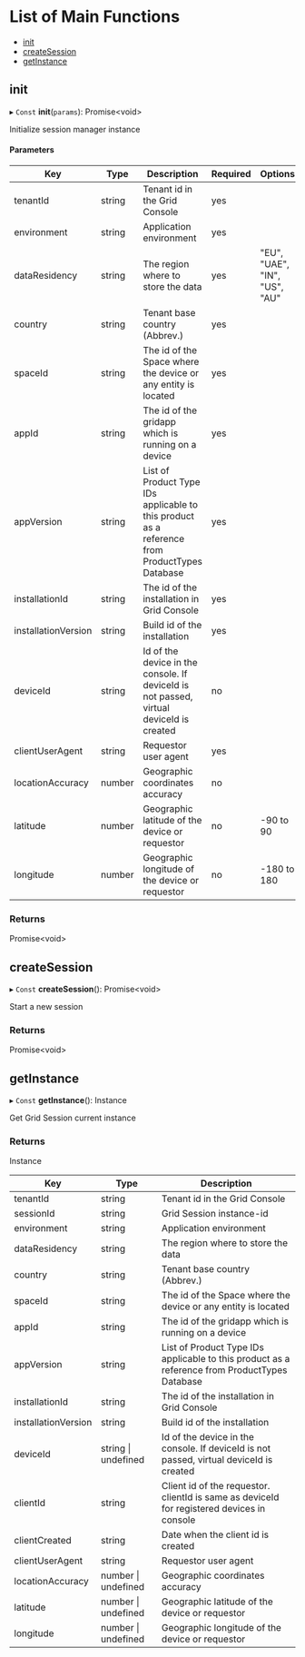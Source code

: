 # List of Main Functions

- [init](session-manager/main-functions?id=init)
- [createSession](session-manager/main-functions?id=createsession)
- [getInstance](/session-manager/main-functions?id=getinstance)

## init

▸ `Const` **init**(`params`): Promise<void\>

Initialize session manager instance

#### Parameters

| Key                 | Type   | Description                                                                                   | Required | Options                       |
| ------------------- | ------ | --------------------------------------------------------------------------------------------- | -------- | ----------------------------- |
| tenantId            | string | Tenant id in the Grid Console                                                                 | yes      |                               |
| environment         | string | Application environment                                                                       | yes      |                               |
| dataResidency       | string | The region where to store the data                                                            | yes      | "EU", "UAE", "IN", "US", "AU" |
| country             | string | Tenant base country (Abbrev.)                                                                 | yes      |                               |
| spaceId             | string | The id of the Space where the device or any entity is located                                 | yes      |                               |
| appId               | string | The id of the gridapp which is running on a device                                            | yes      |                               |
| appVersion          | string | List of Product Type IDs applicable to this product as a reference from ProductTypes Database | yes      |                               |
| installationId      | string | The id of the installation in Grid Console                                                    | yes      |                               |
| installationVersion | string | Build id of the installation                                                                  | yes      |                               |
| deviceId            | string | Id of the device in the console. If deviceId is not passed, virtual deviceId is created       | no       |                               |
| clientUserAgent     | string | Requestor user agent                                                                          | yes      |                               |
| locationAccuracy    | number | Geographic coordinates accuracy                                                               | no       |                               |
| latitude            | number | Geographic latitude of the device or requestor                                                | no       | -90 to 90                     |
| longitude           | number | Geographic longitude of the device or requestor                                               | no       | -180 to 180                   |
### Returns

Promise<void\>


## createSession

▸ `Const` **createSession**(): Promise<void\>

Start a new session

### Returns

Promise<void\>

## getInstance

▸ `Const` **getInstance**(): Instance

Get Grid Session current instance

### Returns

Instance

| Key                 | Type                | Description                                                                                   |
| ------------------- | ------------------- | --------------------------------------------------------------------------------------------- |
| tenantId            | string              | Tenant id in the Grid Console                                                                 |
| sessionId           | string              | Grid Session instance-id                                                                      |
| environment         | string              | Application environment                                                                       |
| dataResidency       | string              | The region where to store the data                                                            |
| country             | string              | Tenant base country (Abbrev.)                                                                 |
| spaceId             | string              | The id of the Space where the device or any entity is located                                 |
| appId               | string              | The id of the gridapp which is running on a device                                            |
| appVersion          | string              | List of Product Type IDs applicable to this product as a reference from ProductTypes Database |
| installationId      | string              | The id of the installation in Grid Console                                                    |
| installationVersion | string              | Build id of the installation                                                                  |
| deviceId            | string \| undefined | Id of the device in the console. If deviceId is not passed, virtual deviceId is created       |
| clientId            | string              | Client id of the requestor. clientId is same as deviceId for registered devices in console    |
| clientCreated       | string              | Date when the client id is created                                                            |
| clientUserAgent     | string              | Requestor user agent                                                                          |
| locationAccuracy    | number \| undefined | Geographic coordinates accuracy                                                               |
| latitude            | number \| undefined | Geographic latitude of the device or requestor                                                |
| longitude           | number \| undefined | Geographic longitude of the device or requestor                                               |

